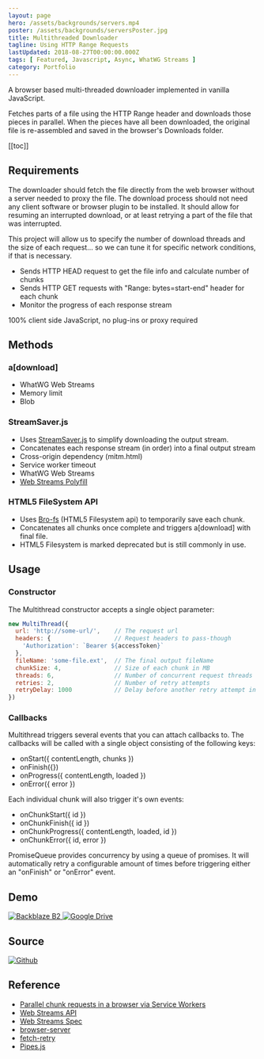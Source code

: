 ```yaml
---
layout: page
hero: /assets/backgrounds/servers.mp4
poster: /assets/backgrounds/serversPoster.jpg
title: Multithreaded Downloader
tagline: Using HTTP Range Requests
lastUpdated: 2018-08-27T00:00:00.000Z
tags: [ Featured, Javascript, Async, WhatWG Streams ]
category: Portfolio
---
```


A browser based multi-threaded downloader implemented in vanilla JavaScript.

<!-- more -->

Fetches parts of a file using the HTTP Range header and downloads
those pieces in parallel. When the pieces have all been downloaded, the
original file is re-assembled and saved in the browser's Downloads folder.

[[toc]]

## Requirements

The downloader should fetch the file directly from the web browser without a
server needed to proxy the file. The download process should not need any
client software or browser plugin to be installed. It should allow for resuming
an interrupted download, or at least retrying a part of the file that was
interrupted.

This project will allow us to specify the number of download threads and the
size of each request... so we can tune it for specific network conditions, if
that is necessary.

-   Sends HTTP HEAD request to get the file info and calculate number of chunks
-   Sends HTTP GET requests with "Range: bytes=start-end" header for each chunk
-   Monitor the progress of each response stream

100% client side JavaScript, no plug-ins or proxy required

## Methods

### a[download]

-   WhatWG Web Streams
-   Memory limit
-   Blob

### StreamSaver.js

-   Uses [StreamSaver.js](https://github.com/jimmywarting/StreamSaver.js) to simplify downloading the output stream.
-   Concatenates each response stream (in order) into a final output stream
-   Cross-origin dependency (mitm.html)
-   Service worker timeout
-   WhatWG Web Streams
-   [Web Streams Polyfill](https://github.com/creatorrr/web-streams-polyfill)

### HTML5 FileSystem API

-   Uses [Bro-fs](https://github.com/vitalets/bro-fs) (HTML5 Filesystem api) to temporarily save each chunk.
-   Concatenates all chunks once complete and triggers a[download] with final file.
-   HTML5 Filesystem is marked deprecated but is still commonly in use.

## Usage

### Constructor

The Multithread constructor accepts a single object parameter:

```javascript
new MultiThread({
  url: 'http://some-url/',    // The request url
  headers: {                  // Request headers to pass-though
    'Authorization': `Bearer ${accessToken}`
  },
  fileName: 'some-file.ext',  // The final output fileName
  chunkSize: 4,               // Size of each chunk in MB
  threads: 6,                 // Number of concurrent request threads
  retries: 2,                 // Number of retry attempts
  retryDelay: 1000            // Delay before another retry attempt in ms
})
```

### Callbacks

Multithread triggers several events that you can attach callbacks to. The
callbacks will be called with a single object consisting of the following keys:

-   onStart({ contentLength, chunks })
-   onFinish({})
-   onProgress({ contentLength, loaded })
-   onError({ error })

Each individual chunk will also trigger it's own events:

-   onChunkStart({ id })
-   onChunkFinish({ id })
-   onChunkProgress({ contentLength, loaded, id })
-   onChunkError({ id, error })

PromiseQueue provides concurrency by using a queue of promises. It will
automatically retry a configurable amount of times before triggering either an
"onFinish" or "onError" event.

## Demo

<a href="https://backblaze-b2-samples.github.io/multithreaded-downloader-js/examples/backblaze.html">
  <img class="lazyLoad tiny" :data-src="$withBase('/assets/backblazeB2.png')" alt="Backblaze B2"/>
</a>

<a href="https://backblaze-b2-samples.github.io/multithreaded-downloader-js/examples/googleDrive.html">
  <img class="lazyLoad tiny" :data-src="$withBase('/assets/googleDrive.jpg')" alt="Google Drive"/>
</a>

## Source

<a href="https://github.com/Backblaze-B2-Samples/multithreaded-downloader-js">
  <img class="lazyLoad tiny" :data-src="$withBase('/assets/logo/logoGithub.png')" alt="Github"/>
</a>

## Reference

-   [Parallel chunk requests in a browser via Service Workers](https://blog.ghaiklor.com/parallel-chunk-requests-in-a-browser-via-service-workers-7be10be2b75f)
-   [Web Streams API](https://developer.mozilla.org/en-US/docs/Web/API/Streams_API)
-   [Web Streams Spec](https://streams.spec.whatwg.org/)
-   [browser-server](https://github.com/mafintosh/browser-server)
-   [fetch-retry](https://github.com/jonbern/fetch-retry)
-   [Pipes.js](http://pipes.js.org/)

